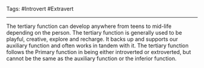 Tags: #Introvert #Extravert 

---
The tertiary function can develop anywhere from teens to mid-life depending on the person. The tertiary function is generally used to be playful, creative, explore and recharge. It backs up and supports our auxiliary function and often works in tandem with it. The tertiary function follows the Primary function in being either introverted or extroverted, but cannot be the same as the auxiliary function or the inferior function.